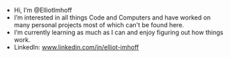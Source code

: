 - Hi, I’m @ElliotImhoff
- I’m interested in all things Code and Computers and have worked on many personal projects most of which can't be found here.
- I’m currently learning as much as I can and enjoy figuring out how things work.
- LinkedIn: www.linkedin.com/in/elliot-imhoff


<!---
ElliotImhoff/ElliotImhoff is a ✨ special ✨ repository because its `README.md` (this file) appears on your GitHub profile.
You can click the Preview link to take a look at your changes.
--->
